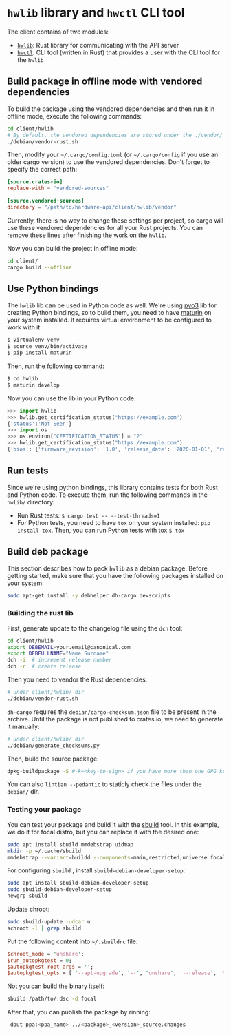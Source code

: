 # `hwlib` library and `hwctl` CLI tool

The client contains of two modules:

* [`hwlib`](./hwlib): Rust library for communicating with the API server
* [`hwctl`](./hwctl): CLI tool (written in Rust) that provides a user with the CLI tool for the `hwlib`

## Build package in offline mode with vendored dependencies

To build the package using the vendored dependencies and then run it in offline mode,
execute the following commands:

```bash
cd client/hwlib
# By default, the vendored dependencies are stored under the ./vendor/ directory
./debian/vendor-rust.sh
```

Then, modify your `~/.cargo/config.toml` (or `~/.cargo/config` if you use an older cargo
version) to use the vendored dependencies. Don't forget to specify the correct path:

```toml
[source.crates-io]
replace-with = "vendored-sources"

[source.vendored-sources]
directory = "/path/to/hardware-api/client/hwlib/vendor"
```

Currently, there is no way to change these settings per project, so cargo will use
these vendored dependencies for all your Rust projects. You can remove these lines
after finishing the work on the `hwlib`.

Now you can build the project in offline mode:

```bash
cd client/
cargo build --offline
```

## Use Python bindings

The `hwlib` lib can be used in Python code as well. We're using [pyo3](https://github.com/PyO3/pyo3)
lib for creating Python bindings, so to build them, you need to have [maturin](https://github.com/PyO3/maturin)
on your system installed. It requires virtual environment to be configured to work with it:

```bash
$ virtualenv venv
$ source venv/bin/activate
$ pip install maturin
```

Then, run the following command:

```bash
$ cd hwlib
$ maturin develop
```

Now you can use the lib in your Python code:

```python
>>> import hwlib
>>> hwlib.get_certification_status("https://example.com")
{'status':'Not Seen'}
>>> import os
>>> os.environ["CERTIFICATION_STATUS"] = "2"
>>> hwlib.get_certification_status("https://example.com")
{'bios': {'firmware_revision': '1.0', 'release_date': '2020-01-01', 'revision': 'rev1', 'vendor': 'BIOSVendor', 'version': 'v1.0'}, 'os': {'codename': 'focal', 'description': 'Ubuntu 20.04.1 LTS', 'distributor': 'Ubuntu', 'kernel': {'name': 'Linux', 'signature': 'Sample Signature', 'version': '5.4.0-42-generic'}, 'loaded_modules': ['module1', 'module2'], 'version': '20.04'}, 'status': 'Certified'}
```


## Run tests

Since we're using python bindings, this library contains tests for both Rust and Python code.
To execute them, run the following commands in the `hwlib/` directory:

* Run Rust tests: `$ cargo test -- --test-threads=1`
* For Python tests, you need to have `tox` on your system installed: `pip install tox`.
Then, you can run Python tests with tox `$ tox`


## Build deb package

This section describes how to pack `hwlib` as a debian package. Before getting started, make sure that you have the following packages installed on your system:

```bash
sudo apt-get install -y debhelper dh-cargo devscripts
```

### Building the rust lib

First, generate update to the changelog file using the `dch` tool:

```bash
cd client/hwlib
export DEBEMAIL=your.email@canonical.com
export DEBFULLNAME="Name Surname"
dch -i  # increment release number
dch -r  # create release
```

Then you need to vendor the Rust dependencies:

```bash
# under client/hwlib/ dir
./debian/vendor-rust.sh
```

`dh-cargo` requires the `debian/cargo-checksum.json` file to be present in the archive. Until the package
is not published to crates.io, we need to generate it manually:

```bash
# under client/hwlib/ dir
./debian/generate_checksums.py
```

Then, build the source package:

```bash
dpkg-buildpackage -S #-k=<key-to-sign> if you have more than one GPG key for the specified DEBEMAIL
```

You can also `lintian --pedantic` to staticly check the files under the `debian/` dir.

### Testing your package

You can test your package and build it with the [sbuild](https://wiki.debian.org/sbuild) tool.
In this example, we do it for focal distro, but you can replace it with the desired one:

```bash
sudo apt install sbuild mmdebstrap uidmap
mkdir -p ~/.cache/sbuild
mmdebstrap --variant=buildd --components=main,restricted,universe focal ~/.cache/sbuild/focal-amd64.tar.zst
```

For configuring `sbuild` , install `sbuild-debian-developer-setup`:

```bash
sudo apt install sbuild-debian-developer-setup
sudo sbuild-debian-developer-setup
newgrp sbuild
```

Update chroot:

```bash
sudo sbuild-update -udcar u
schroot -l | grep sbuild
```

Put the following content into `~/.sbuildrc` file:

```perl
$chroot_mode = 'unshare';
$run_autopkgtest = 0;
$autopkgtest_root_args = '';
$autopkgtest_opts = [ '--apt-upgrade', '--', 'unshare', '--release', '%r', '--arch', '%a' ];
```

Not you can build the binary itself:

```bash
sbuild /path/to/.dsc -d focal
```

After that, you can publish the package by rinning:

```sh
 dput ppa:<ppa_name> ../<package>_<version>_source.changes
 ```
